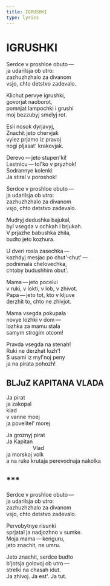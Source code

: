 ```yaml
---
title: IGRUSHKI
type: lyrics
---
```


<h1>IGRUSHKI</h1>

<section>

Serdce v proshloe obuto&thinsp;&mdash;&thinsp;\
ja udarilsja ob utro:\
zazhuzhzhalo za divanom\
vsjo, chto detstvo zadevalo.

Klichut pervye igrushki,\
govorjat naoborot,\
pomnjat lampochki i grushi\
moj bezzubyj smelyj rot.

Esli nosok dyrjavyj,\
Znachit jeto chervjak\
vylez prjamo iz pravoj\
nogi pljasat' krakovjak.

Derevo&thinsp;&mdash;&thinsp;jeto stupen'ki!\
Lestnicu&thinsp;&mdash;&thinsp;tol'ko v pryzhok!\
Sodrannye kolenki\
Ja stiral v poroshok!

Serdce v proshloe obuto&thinsp;&mdash;&thinsp;\
ja udarilsja ob utro:\
zazhuzhzhalo za divanom\
vsjo, chto detstvo zadevalo.

Mudryj dedushka bajukal,\
byl vsegda v ochkah i brjukah.\
V prjazhe babushka zhila,\
budto jeto kozhura.

U dveri rosla zasechka&thinsp;&mdash;&thinsp;\
kazhdyj mesjac po chut'&#8208;chut'&thinsp;&mdash;&thinsp;\
podnimala chelovechka,\
chtoby budushhim obut'.

Mama&thinsp;&mdash;&thinsp;jeto pocelui\
v ruki, v lokti, v lob, v zhivot.\
Papa&thinsp;&mdash;&thinsp;jeto tot, kto v kljuve\
derzhit to, chto ne zhivjot.

Mama vsegda pokupala\
novye lozhki v dom&thinsp;&mdash;&thinsp;\
lozhka za mamu stala\
samym strogim otcom!

Pravda vsegda na stenah!\
Ruki ne derzhat lozh'!\
S usami iz myl'noj peny\
ja na pirata pohozh!

<h2>BLJuZ KAPITANA VLADA</h2>

Ja pirat\
ja zakopal\
klad\
v vanne moej\
ja povelitel' morej

Ja groznyj pirat\
Ja Kapitan\
&ensp;&ensp;&ensp;&ensp;&ensp;&ensp;&ensp;&ensp;&ensp;&ensp;Vlad\
ja morskoj volk\
a na ruke krutaja perevodnaja nakolka

<h2>***</h2>

Serdce v proshloe obuto&thinsp;&mdash;&thinsp;\
ja udarilsja ob utro:\
zazhuzhzhalo za divanom\
vsjo, chto detstvo zadevalo.

Pervobytnye risunki\
sprjatal ja nadjozhno v sumke.\
Moja mama&thinsp;&mdash;&thinsp;kenguru,\
jeto znachit, ne umru.

Jeto znachit, serdce budto\
b'jotsja golovoj ob utro&thinsp;&mdash;&thinsp;\
strelki na chasah idut.\
Ja zhivoj. Ja est'. Ja tut.

</section>
